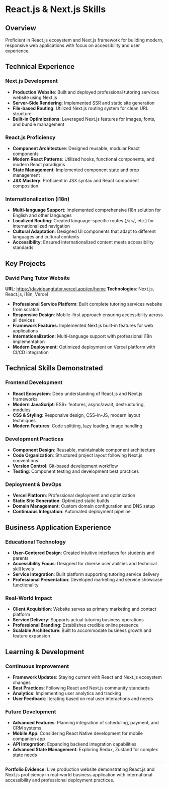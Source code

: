 # React.js & Next.js Skills

## Overview
Proficient in React.js ecosystem and Next.js framework for building modern, responsive web applications with focus on accessibility and user experience.

## Technical Experience

### Next.js Development
- **Production Website**: Built and deployed professional tutoring services website using Next.js
- **Server-Side Rendering**: Implemented SSR and static site generation
- **File-based Routing**: Utilized Next.js routing system for clean URL structure
- **Built-in Optimizations**: Leveraged Next.js features for images, fonts, and bundle management

### React.js Proficiency
- **Component Architecture**: Designed reusable, modular React components
- **Modern React Patterns**: Utilized hooks, functional components, and modern React paradigms
- **State Management**: Implemented component state and prop management
- **JSX Mastery**: Proficient in JSX syntax and React component composition

### Internationalization (i18n)
- **Multi-language Support**: Implemented comprehensive i18n solution for English and other languages
- **Localized Routing**: Created language-specific routes (`/en/`, etc.) for internationalized navigation
- **Cultural Adaptation**: Designed UI components that adapt to different languages and cultural contexts
- **Accessibility**: Ensured internationalized content meets accessibility standards

## Key Projects

### David Pang Tutor Website
**URL**: https://davidpangtutor.vercel.app/en/home
**Technologies**: Next.js, React.js, i18n, Vercel

- **Professional Service Platform**: Built complete tutoring services website from scratch
- **Responsive Design**: Mobile-first approach ensuring accessibility across all devices
- **Framework Features**: Implemented Next.js built-in features for web applications
- **Internationalization**: Multi-language support with professional i18n implementation
- **Modern Deployment**: Optimized deployment on Vercel platform with CI/CD integration

## Technical Skills Demonstrated

### Frontend Development
- **React Ecosystem**: Deep understanding of React.js and Next.js frameworks
- **Modern JavaScript**: ES6+ features, async/await, destructuring, modules
- **CSS & Styling**: Responsive design, CSS-in-JS, modern layout techniques
- **Modern Features**: Code splitting, lazy loading, image handling

### Development Practices
- **Component Design**: Reusable, maintainable component architecture
- **Code Organization**: Structured project layout following Next.js conventions
- **Version Control**: Git-based development workflow
- **Testing**: Component testing and development best practices

### Deployment & DevOps
- **Vercel Platform**: Professional deployment and optimization
- **Static Site Generation**: Optimized static builds
- **Domain Management**: Custom domain configuration and DNS setup
- **Continuous Integration**: Automated deployment pipeline

## Business Application Experience

### Educational Technology
- **User-Centered Design**: Created intuitive interfaces for students and parents
- **Accessibility Focus**: Designed for diverse user abilities and technical skill levels
- **Service Integration**: Built platform supporting tutoring service delivery
- **Professional Presentation**: Developed marketing and service showcase functionality

### Real-World Impact
- **Client Acquisition**: Website serves as primary marketing and contact platform
- **Service Delivery**: Supports actual tutoring business operations
- **Professional Branding**: Establishes credible online presence
- **Scalable Architecture**: Built to accommodate business growth and feature expansion

## Learning & Development

### Continuous Improvement
- **Framework Updates**: Staying current with React and Next.js ecosystem changes
- **Best Practices**: Following React and Next.js community standards
- **Analytics**: Implementing user analytics and tracking
- **User Feedback**: Iterating based on real user interactions and needs

### Future Development
- **Advanced Features**: Planning integration of scheduling, payment, and CRM systems
- **Mobile App**: Considering React Native development for mobile companion app
- **API Integration**: Expanding backend integration capabilities
- **Advanced State Management**: Exploring Redux, Zustand for complex state needs

---

**Portfolio Evidence**: Live production website demonstrating React.js and Next.js proficiency in real-world business application with international accessibility and professional deployment practices.